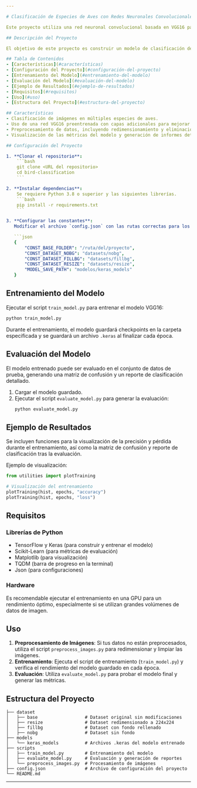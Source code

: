 ```yaml
---

# Clasificación de Especies de Aves con Redes Neuronales Convolucionales

Este proyecto utiliza una red neuronal convolucional basada en VGG16 para clasificar diferentes especies de aves. La aplicación entrena un modelo de aprendizaje profundo para identificar las especies en imágenes, permitiendo así una clasificación precisa.

## Descripción del Proyecto

El objetivo de este proyecto es construir un modelo de clasificación de imágenes capaz de identificar una variedad de especies de aves con precisión. Utilizando una arquitectura basada en VGG16, el modelo ha sido entrenado con un conjunto de datos de imágenes etiquetadas de varias especies, incluyendo transformaciones en los datos para mejorar su precisión y robustez.

## Tabla de Contenidos
- [Características](#características)
- [Configuración del Proyecto](#configuración-del-proyecto)
- [Entrenamiento del Modelo](#entrenamiento-del-modelo)
- [Evaluación del Modelo](#evaluación-del-modelo)
- [Ejemplo de Resultados](#ejemplo-de-resultados)
- [Requisitos](#requisitos)
- [Uso](#uso)
- [Estructura del Proyecto](#estructura-del-proyecto)

## Características
- Clasificación de imágenes en múltiples especies de aves.
- Uso de una red VGG16 preentrenada con capas adicionales para mejorar la precisión.
- Preprocesamiento de datos, incluyendo redimensionamiento y eliminación de fondos.
- Visualización de las métricas del modelo y generación de informes detallados (matriz de confusión y reporte de clasificación).

## Configuración del Proyecto

1. **Clonar el repositorio**:
    ```bash
    git clone <URL del repositorio>
    cd bird-classification
    ```

2. **Instalar dependencias**:
    Se requiere Python 3.8 o superior y las siguientes librerías.
    ```bash
    pip install -r requirements.txt
    ```

3. **Configurar las constantes**:
   Modificar el archivo `config.json` con las rutas correctas para los conjuntos de datos y carpetas de salida. Ejemplo de configuración:

   ```json
   {
       "CONST_BASE_FOLDER": "/ruta/del/proyecto",
       "CONST_DATASET_NOBG": "datasets/nobg",
       "CONST_DATASET_FILLBG": "datasets/fillbg",
       "CONST_DATASET_RESIZE": "datasets/resize",
       "MODEL_SAVE_PATH": "modelos/keras_models"
   }
   ```

## Entrenamiento del Modelo

Ejecutar el script `train_model.py` para entrenar el modelo VGG16:
```bash
python train_model.py
```
Durante el entrenamiento, el modelo guardará checkpoints en la carpeta especificada y se guardará un archivo `.keras` al finalizar cada época.

## Evaluación del Modelo

El modelo entrenado puede ser evaluado en el conjunto de datos de prueba, generando una matriz de confusión y un reporte de clasificación detallado.

1. Cargar el modelo guardado.
2. Ejecutar el script `evaluate_model.py` para generar la evaluación:
   ```bash
   python evaluate_model.py
   ```

## Ejemplo de Resultados

Se incluyen funciones para la visualización de la precisión y pérdida durante el entrenamiento, así como la matriz de confusión y reporte de clasificación tras la evaluación. 

Ejemplo de visualización:
```python
from utilities import plotTraining

# Visualización del entrenamiento
plotTraining(hist, epochs, "accuracy")
plotTraining(hist, epochs, "loss")
```

## Requisitos

### Librerías de Python
- TensorFlow y Keras (para construir y entrenar el modelo)
- Scikit-Learn (para métricas de evaluación)
- Matplotlib (para visualización)
- TQDM (barra de progreso en la terminal)
- Json (para configuraciones)

### Hardware
Es recomendable ejecutar el entrenamiento en una GPU para un rendimiento óptimo, especialmente si se utilizan grandes volúmenes de datos de imagen.

## Uso

1. **Preprocesamiento de Imágenes**: Si tus datos no están preprocesados, utiliza el script `preprocess_images.py` para redimensionar y limpiar las imágenes.
2. **Entrenamiento**: Ejecuta el script de entrenamiento (`train_model.py`) y verifica el rendimiento del modelo guardado en cada época.
3. **Evaluación**: Utiliza `evaluate_model.py` para probar el modelo final y generar las métricas.

## Estructura del Proyecto

```plaintext
├── dataset
│   ├── base                  # Dataset original sin modificaciones
│   ├── resize                # Dataset redimensionado a 224x224
│   ├── fillbg                # Dataset con fondo rellenado
│   ├── nobg                  # Dataset sin fondo
├── models
│   └── keras_models          # Archivos .keras del modelo entrenado
├── scripts
│   ├── train_model.py        # Entrenamiento del modelo
│   ├── evaluate_model.py     # Evaluación y generación de reportes
│   └── preprocess_images.py  # Procesamiento de imágenes
├── config.json               # Archivo de configuración del proyecto
└── README.md
```

---
```

